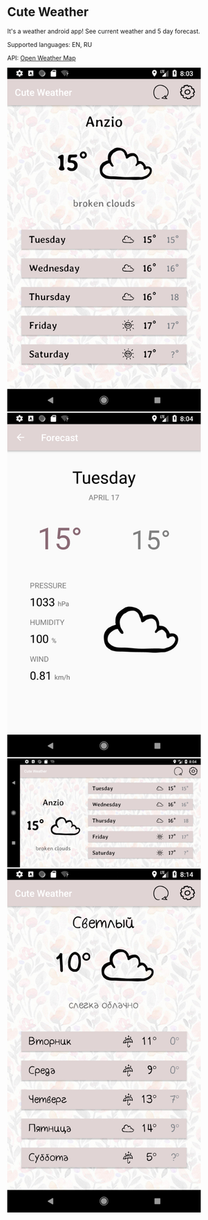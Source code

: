 # Cute Weather

It's a weather android app!
See current weather and 5 day forecast.

Supported languages: EN, RU

API: <a href="https://openweathermap.org/api">Open Weather Map</a>

<img src="Screenshot_1523952235.png" width="448"></img>
<br/>
<img src="Screenshot_1523952243.png" width="448"></img>
<br/>
<img src="Screenshot_1523952257.png" width="448"></img>
<br/>
<img src="Screenshot_1523952884.png" width="448"></img>
          
